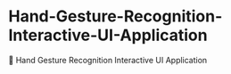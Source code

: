 # Hand-Gesture-Recognition-Interactive-UI-Application
🎨 Hand Gesture Recognition Interactive UI Application
